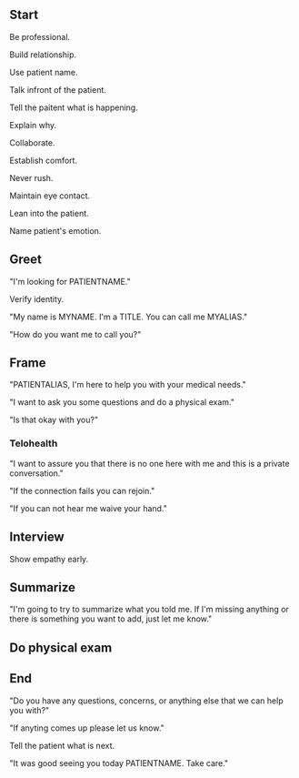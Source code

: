 ## Start

Be professional.

Build relationship.

Use patient name.

Talk infront of the patient.

Tell the paitent what is happening.

Explain why.

Collaborate.

Establish comfort.

Never rush.

Maintain eye contact.

Lean into the patient.

Name patient's emotion.

## Greet

"I'm looking for PATIENTNAME."

Verify identity.

"My name is MYNAME. I'm a TITLE. You can call me MYALIAS."

"How do you want me to call you?"

## Frame

"PATIENTALIAS, I'm here to help you with your medical needs."

"I want to ask you some questions and do a physical exam."

"Is that okay with you?"

### Telohealth

"I want to assure you that there is no one here with me and this is a private conversation."

"If the connection fails you can rejoin."

"If you can not hear me waive your hand."

## Interview

Show empathy early.

## Summarize

"I'm going to try to summarize what you told me. If I'm missing anything or there is something you want to add, just let me know."

## Do physical exam

## End

"Do you have any questions, concerns, or anything else that we can help you with?"

"If anyting comes up please let us know."

Tell the patient what is next.

"It was good seeing you today PATIENTNAME. Take care."
